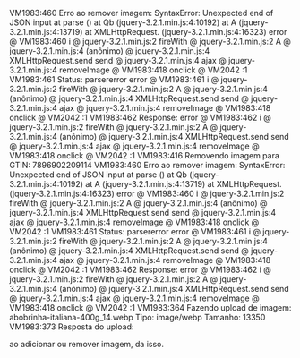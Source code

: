 VM1983:460  Erro ao remover imagem: SyntaxError: Unexpected end of JSON input
    at parse (<anonymous>)
    at Qb (jquery-3.2.1.min.js:4:10192)
    at A (jquery-3.2.1.min.js:4:13719)
    at XMLHttpRequest.<anonymous> (jquery-3.2.1.min.js:4:16323)
error @ VM1983:460
i @ jquery-3.2.1.min.js:2
fireWith @ jquery-3.2.1.min.js:2
A @ jquery-3.2.1.min.js:4
(anônimo) @ jquery-3.2.1.min.js:4
XMLHttpRequest.send
send @ jquery-3.2.1.min.js:4
ajax @ jquery-3.2.1.min.js:4
removeImage @ VM1983:418
onclick @ VM2042 :1
VM1983:461  Status: parsererror
error @ VM1983:461
i @ jquery-3.2.1.min.js:2
fireWith @ jquery-3.2.1.min.js:2
A @ jquery-3.2.1.min.js:4
(anônimo) @ jquery-3.2.1.min.js:4
XMLHttpRequest.send
send @ jquery-3.2.1.min.js:4
ajax @ jquery-3.2.1.min.js:4
removeImage @ VM1983:418
onclick @ VM2042 :1
VM1983:462  Response: 
error @ VM1983:462
i @ jquery-3.2.1.min.js:2
fireWith @ jquery-3.2.1.min.js:2
A @ jquery-3.2.1.min.js:4
(anônimo) @ jquery-3.2.1.min.js:4
XMLHttpRequest.send
send @ jquery-3.2.1.min.js:4
ajax @ jquery-3.2.1.min.js:4
removeImage @ VM1983:418
onclick @ VM2042 :1
VM1983:416 Removendo imagem para GTIN: 7896902209114
VM1983:460  Erro ao remover imagem: SyntaxError: Unexpected end of JSON input
    at parse (<anonymous>)
    at Qb (jquery-3.2.1.min.js:4:10192)
    at A (jquery-3.2.1.min.js:4:13719)
    at XMLHttpRequest.<anonymous> (jquery-3.2.1.min.js:4:16323)
error @ VM1983:460
i @ jquery-3.2.1.min.js:2
fireWith @ jquery-3.2.1.min.js:2
A @ jquery-3.2.1.min.js:4
(anônimo) @ jquery-3.2.1.min.js:4
XMLHttpRequest.send
send @ jquery-3.2.1.min.js:4
ajax @ jquery-3.2.1.min.js:4
removeImage @ VM1983:418
onclick @ VM2042 :1
VM1983:461  Status: parsererror
error @ VM1983:461
i @ jquery-3.2.1.min.js:2
fireWith @ jquery-3.2.1.min.js:2
A @ jquery-3.2.1.min.js:4
(anônimo) @ jquery-3.2.1.min.js:4
XMLHttpRequest.send
send @ jquery-3.2.1.min.js:4
ajax @ jquery-3.2.1.min.js:4
removeImage @ VM1983:418
onclick @ VM2042 :1
VM1983:462  Response: 
error @ VM1983:462
i @ jquery-3.2.1.min.js:2
fireWith @ jquery-3.2.1.min.js:2
A @ jquery-3.2.1.min.js:4
(anônimo) @ jquery-3.2.1.min.js:4
XMLHttpRequest.send
send @ jquery-3.2.1.min.js:4
ajax @ jquery-3.2.1.min.js:4
removeImage @ VM1983:418
onclick @ VM2042 :1
VM1983:364 Fazendo upload de imagem: abobrinha-italiana-400g_14.webp Tipo: image/webp Tamanho: 13350
VM1983:373 Resposta do upload: 


ao adicionar ou remover imagem, da isso.